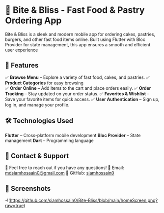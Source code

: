 # 🍔 Bite & Bliss - Fast Food & Pastry Ordering App

Bite & Bliss is a sleek and modern mobile app for ordering cakes, pastries, burgers, and other fast food items online. Built using Flutter with Bloc Provider for state management, this app ensures a smooth and efficient user experience

## 🚀 Features
✅ **Browse Menu** – Explore a variety of fast food, cakes, and pastries.
✅ **Product Categories** for easy browsing  
✅ **Order Online** – Add items to the cart and place orders easily.
✅ **Order Tracking** – Stay updated on your order status.
✅ **Favorites & Wishlist** – Save your favorite items for quick access.
✅ **User Authentication** – Sign up, log in, and manage your profile.

## 🛠️ Technologies Used
**Flutter** – Cross-platform mobile development
**Bloc Provider** – State management
**Dart** – Programming language
## 📩 Contact & Support
**💬** Feel free to reach out if you have any questions!
**📧** Email: mdsiamhosaain0@gmail.com
**🔗** GitHub: [siamhossain0](https://github.com/siamhossain0)
## 📸 Screenshots
-!(https://github.com/siamhossain0/Bite-Bliss/blob/main/homeScreen.png?raw=true)


